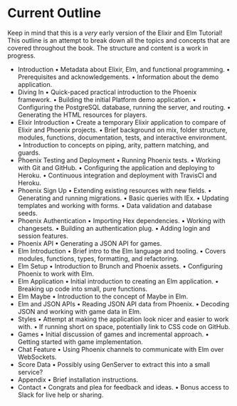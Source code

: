 # Current Outline

Keep in mind that this is a _very_ early version of the Elixir and Elm
Tutorial! This outline is an attempt to break down all the topics and concepts
that are covered throughout the book. The structure and content is a work in
progress.

- Introduction
  • Metadata about Elixir, Elm, and functional programming.
  • Prerequisites and acknowledgements.
  • Information about the demo application.
- Diving In
  • Quick-paced practical introduction to the Phoenix framework.
  • Building the initial Platform demo application.
  • Configuring the PostgreSQL database, running the server, and routing.
  • Generating the HTML resources for players.
- Elixir Introduction
  • Create a temporary Elixir application to compare of Elixir and Phoenix
    projects.
  • Brief background on mix, folder structure, modules, functions,
    documentation, tests, and interactive environment.
  • Introduction to concepts on piping, arity, pattern matching, and guards.
- Phoenix Testing and Deployment
  • Running Phoenix tests.
  • Working with Git and GitHub.
  • Configuring the application and deploying to Heroku.
  • Continuous integration and deployment with TravisCI and Heroku.
- Phoenix Sign Up
  • Extending existing resources with new fields.
  • Generating and running migrations.
  • Basic queries with IEx.
  • Updating templates and working with forms.
  • Data validation and database seeds.
- Phoenix Authentication
  • Importing Hex dependencies.
  • Working with changesets.
  • Building an authentication plug.
  • Adding login and session features.
- Phoenix API
  • Generating a JSON API for games.
- Elm Introduction
  • Brief intro to the Elm language and tooling.
  • Covers modules, functions, types, formatting, and refactoring.
- Elm Setup
  • Introduction to Brunch and Phoenix assets.
  • Configuring Phoenix to work with Elm.
- Elm Application
  • Initial introduction to creating an Elm application.
  • Breaking up code into small, pure functions.
- Elm Maybe
  • Introduction to the concept of Maybe in Elm.
- Elm and JSON APIs
  • Reading JSON API data from Phoenix.
  • Decoding JSON and working with game data in Elm.
- Styles
  • Attempt at making the application look nicer and easier to work with.
  • If running short on space, potentially link to CSS code on GitHub.
- Games
  • Initial discussion of games and incremental approach.
  • Getting started with game implementation.
- Chat Feature
  • Using Phoenix channels to communicate with Elm over WebSockets.
- Score Data
  • Possibly using GenServer to extract this into a small service?
- Appendix
  • Brief installation instructions.
- Contact
  • Congrats and plea for feedback and ideas.
  • Bonus access to Slack for live help or sharing.
